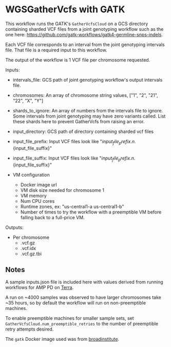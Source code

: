 # WGSGatherVcfs with GATK

This workflow runs the GATK's `GatherVcfsCloud` on a GCS directory containing sharded VCF files from a joint genotyping workflow such as the one here: https://github.com/gatk-workflows/gatk4-germline-snps-indels.

Each VCF file corresponds to an interval from the joint genotyping intervals file. That file is a required input to this workflow.

The output of the workflow is 1 VCF file per chromosome requested.

Inputs:
- intervals_file: GCS path of joint genotyping workflow's output intervals file.
- chromosomes: An array of chromosome string values, ["1", "2", "21", "22", "X", "Y"]
- shards_to_ignore: An array of numbers from the intervals file to ignore.
                    Some intervals from joint genotyping may have zero variants called.
                    List these shards here to prevent GatherVcfs from raising an error.

- input_directory: GCS path of directory containing sharded vcf files
- input_file_prefix: Input VCF files look like "${input_file_prefix}.n.${input_file_suffix}"
- input_file_suffix: Input VCF files look like "${input_file_prefix}.n.${input_file_suffix}"
- VM configuration
  - Docker image url
  - VM disk size needed for chromosome 1
  - VM memory
  - Num CPU cores
  - Runtime zones, ex: "us-central1-a us-central1-b"
  - Number of times to try the workflow with a preemptible VM before
    falling back to a full-price VM.

Outputs:
- Per chromosome 
  - <chromosome>.vcf.gz
  - <chromosome>.vcf.idx
  - <chromosome>.vcf.gz.tbi

## Notes
A sample inputs.json file is included here with values derived from running workflows for AMP PD on [Terra](https://app.terra.bio/).

A run on ~4000 samples was observed to have larger chromosomes take ~35 hours, so by default the workflow will run on non-preemptible machines.

To enable preemptible machines for smaller sample sets, set `GatherVcfsCloud.num_preemptible_retries` to the number of preemptible retry attempts desired.

The `gatk` Docker image used was from [broadinstitute](https://hub.docker.com/u/broadinstitute/).

